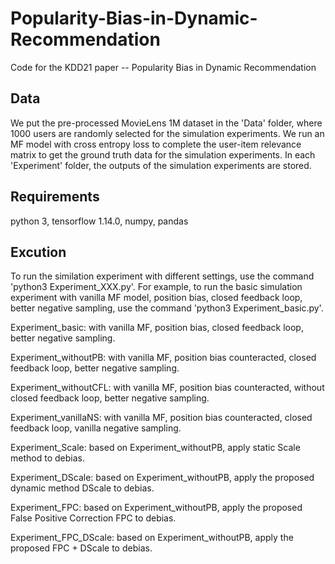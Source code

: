 # Popularity-Bias-in-Dynamic-Recommendation
Code for the KDD21 paper -- Popularity Bias in Dynamic Recommendation

## Data
We put the pre-processed MovieLens 1M dataset in the 'Data' folder, where 1000 users are randomly selected for the simulation experiments. We run an MF model with cross entropy loss to complete the user-item relevance matrix to get the ground truth data for the simulation experiments. In each 'Experiment' folder, the outputs of the simulation experiments are stored.

## Requirements
python 3, tensorflow 1.14.0, numpy, pandas

## Excution
To run the similation experiment with different settings, use the command 'python3 Experiment_XXX.py'. For example, to run the basic simulation experiment with vanilla MF model, position bias, closed feedback loop, better negative sampling, use the command 'python3 Experiment_basic.py'.

Experiment_basic: with vanilla MF, position bias, closed feedback loop, better negative sampling.  

Experiment_withoutPB: with vanilla MF, position bias counteracted, closed feedback loop, better negative sampling.  

Experiment_withoutCFL: with vanilla MF,  position bias counteracted, without closed feedback loop, better negative sampling.  

Experiment_vanillaNS: with vanilla MF, position bias counteracted, closed feedback loop, vanilla negative sampling.  

Experiment_Scale: based on Experiment_withoutPB, apply static Scale method to debias.  

Experiment_DScale: based on Experiment_withoutPB, apply the proposed dynamic method DScale to debias.

Experiment_FPC: based on Experiment_withoutPB, apply the proposed False Positive Correction FPC to debias.

Experiment_FPC_DScale: based on Experiment_withoutPB, apply the proposed FPC + DScale to debias.   



